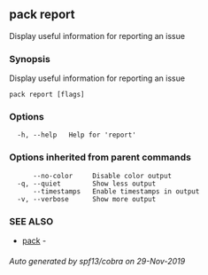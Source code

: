 ## pack report

Display useful information for reporting an issue

### Synopsis

Display useful information for reporting an issue

```
pack report [flags]
```

### Options

```
  -h, --help   Help for 'report'
```

### Options inherited from parent commands

```
      --no-color     Disable color output
  -q, --quiet        Show less output
      --timestamps   Enable timestamps in output
  -v, --verbose      Show more output
```

### SEE ALSO

* [pack](pack.md)	 - 

###### Auto generated by spf13/cobra on 29-Nov-2019
